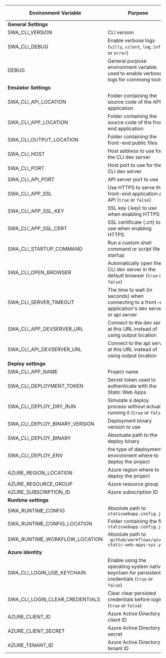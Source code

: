 | Environment Variable            | Purpose                                                                                             | Read Only? | Default Value |
| ------------------------------- | --------------------------------------------------------------------------------------------------- | ---------- | ------------- |
| **General Settings**            |                                                                                                     |            |               |
| SWA_CLI_VERSION                 | CLI version                                                                                         | Yes        |               |
| SWA_CLI_DEBUG                   | Enable verbose logs (`silly`, `silent`, `log`, `info` or `error`)                                   |            | `log`         |
| DEBUG                           | General purpose environment variable used to enable verbose logs for commong tools                  |            |               |
| **Emulator Settings**           |                                                                                                     |            |               |
| SWA_CLI_API_LOCATION            | Folder containing the source code of the API application                                            |            | `./api`       |
| SWA_CLI_APP_LOCATION            | Folder containing the source code of the front-end application                                      |            | `./`          |
| SWA_CLI_OUTPUT_LOCATION         | Folder containing the front-end public files                                                        |            | `./`          |
| SWA_CLI_HOST                    | Host address to use for the CLI dev server                                                          |            | `localhost`   |
| SWA_CLI_PORT                    | Host port to use for the CLI dev server                                                             |            | `4280`        |
| SWA_CLI_API_PORT                | API server port to use                                                                              |            | `7071`        |
| SWA_CLI_APP_SSL                 | Use HTTPS to serve the front-end application and API (`true` or `false`)                            |            | `false`       |
| SWA_CLI_APP_SSL_KEY             | SSL key (.key) to use when enabling HTTPS                                                           |            |               |
| SWA_CLI_APP_SSL_CERT            | SSL certificate (.crt) to use when enabling HTTPS                                                   |            |               |
| SWA_CLI_STARTUP_COMMAND         | Run a custom shell command or script file at startup                                                |            |               |
| SWA_CLI_OPEN_BROWSER            | Automatically open the CLI dev server in the default browser (`true` or `false`)                    |            | `false`       |
| SWA_CLI_SERVER_TIMEOUT          | The time to wait (in seconds) when connecting to a front-end application's dev server or api server |            | `60`          |
| SWA_CLI_APP_DEVSERVER_URL       | Connect to the dev server at this URL instead of using output location                              |            |               |
| SWA_CLI_API_DEVSERVER_URL       | Connect to the api server at this URL instead of using output location                              |            |               |
| **Deploy settings**             |                                                                                                     |            |               |
| SWA_CLI_APP_NAME                | Project name                                                                                        |            |               |
| SWA_CLI_DEPLOYMENT_TOKEN        | Secret token used to authenticate with the Static Web Apps                                          |            |               |
| SWA_CLI_DEPLOY_DRY_RUN          | Simulate a deploy process without actually running it (`true` or `false`)                           |            | `false`       |
| SWA_CLI_DEPLOY_BINARY_VERSION   | Deployment binary version to use                                                                    |            | `stable`      |
| SWA_CLI_DEPLOY_BINARY           | Absoluate path to the deploy binary                                                                 | Yes        |               |
| SWA_CLI_DEPLOY_ENV              | the type of deployment environment where to deploy the project                                      |            | `preview`     |
| AZURE_REGION_LOCATION           | Azure region where to deploy the project                                                            |            | `West US 2`   |
| AZURE_RESOURCE_GROUP            | Azure resource group                                                                                |            |               |
| AZURE_SUBSCRIPTION_ID           | Azure subscription ID                                                                               |            |               |
| **Runtime settings**            |                                                                                                     |            |               |
| SWA_RUNTIME_CONFIG              | Absolute path to `staticwebapp.config.json`                                                         |            |               |
| SWA_RUNTIME_CONFIG_LOCATION     | Folder containing the file `staticwebapp.config.json`                                               |            |               |
| SWA_RUNTIME_WORKFLOW_LOCATION   | Absolute path to `.github/workflows/azure-static-web-apps-xyz.yml`                                  | Yes        |               |
| **Azure Identity**              |                                                                                                     |            |               |
| SWA_CLI_LOGIN_USE_KEYCHAIN      | Enable using the operating system native keychain for persistent credentials (`true` or `false`)    |            | `true`        |
| SWA_CLI_LOGIN_CLEAR_CREDENTIALS | Clear clear persisted credentials before login (`true` or `false`)                                  |            | `false`       |
| AZURE_CLIENT_ID                 | Azure Active Directory client ID                                                                    |            |               |
| AZURE_CLIENT_SECRET             | Azure Active Directory secret                                                                       |            |               |
| AZURE_TENANT_ID                 | Azure Active Directory tenant ID                                                                    |            |               |
